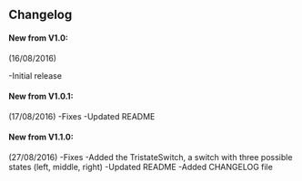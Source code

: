 Changelog
------
#### New from V1.0: 
(16/08/2016)

-Initial release

#### New from V1.0.1:
(17/08/2016)
-Fixes
-Updated README

#### New from V1.1.0:
(27/08/2016)
-Fixes
-Added the TristateSwitch, a switch with three possible states (left, middle, right)
-Updated README
-Added CHANGELOG file